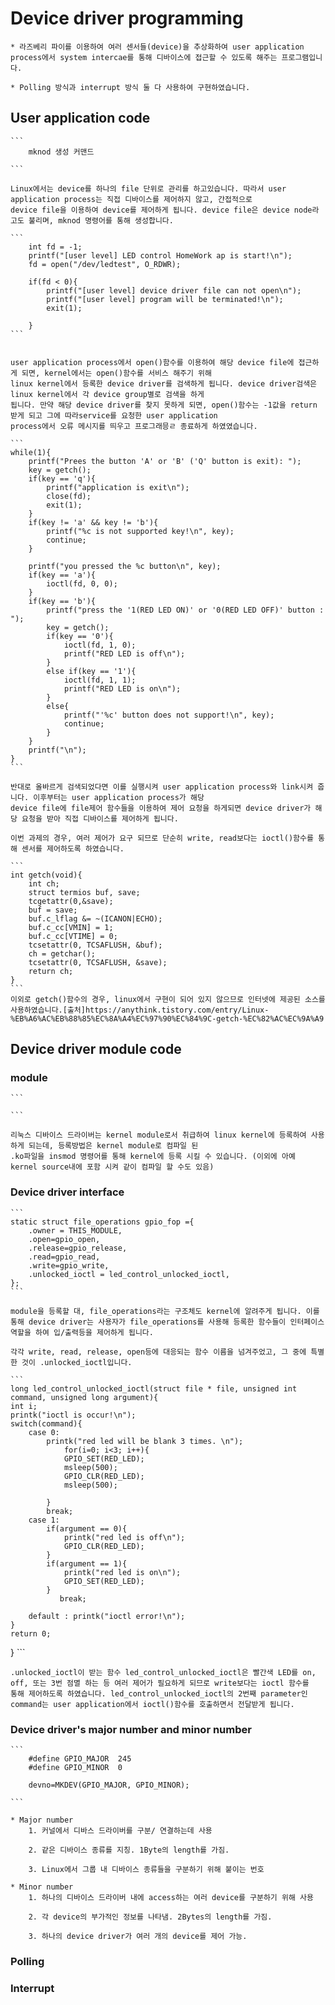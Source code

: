 # Device driver programming

	* 라즈베리 파이를 이용하여 여러 센서들(device)을 추상화하여 user application process에서 system intercae를 통해 디바이스에 접근할 수 있도록 해주는 프로그램입니다.
	
	* Polling 방식과 interrupt 방식 둘 다 사용하여 구현하였습니다.
	
	
## User application code

	```
		mknod 생성 커맨드
	
	```

	Linux에서는 device를 하나의 file 단위로 관리를 하고있습니다. 따라서 user application process는 직접 디바이스를 제어하지 않고, 간접적으로
	device file을 이용하여 device를 제어하게 됩니다. device file은 device node라고도 불리며, mknod 명령어를 통해 생성합니다.
	
	```
		int fd = -1;
		printf("[user level] LED control HomeWork ap is start!\n");
		fd = open("/dev/ledtest", O_RDWR);

		if(fd < 0){
			printf("[user level] device driver file can not open\n");
			printf("[user level] program will be terminated!\n");
			exit(1);
	
		}
	```
	
	
	user application process에서 open()함수를 이용하여 해당 device file에 접근하게 되면, kernel에서는 open()함수를 서비스 해주기 위해
	linux kernel에서 등록한 device driver를 검색하게 됩니다. device driver검색은 linux kernel에서 각 device group별로 검색을 하게
	됩니다. 만약 해당 device driver를 찾지 못하게 되면, open()함수는 -1값을 return 받게 되고 그에 따라service를 요청한 user application 
	process에서 오류 메시지를 띄우고 프로그래믕ㄹ 종료하게 하였였습니다.
	
	```
	while(1){
		printf("Prees the button 'A' or 'B' ('Q' button is exit): ");
		key = getch();
		if(key == 'q'){
			printf("application is exit\n");
			close(fd);
			exit(1);
		}
		if(key != 'a' && key != 'b'){
			printf("%c is not supported key!\n", key);
			continue;
		}
		
		printf("you pressed the %c button\n", key);
		if(key == 'a'){
			ioctl(fd, 0, 0);
		}
		if(key == 'b'){
			printf("press the '1(RED LED ON)' or '0(RED LED OFF)' button : ");
			key = getch();
			if(key == '0'){
				ioctl(fd, 1, 0);
				printf("RED LED is off\n");
			}
			else if(key == '1'){
				ioctl(fd, 1, 1);
				printf("RED LED is on\n");
			}
			else{
				printf("'%c' button does not support!\n", key);
				continue;
			}
		}
		printf("\n");
	}
	```
	
	반대로 올바르게 검색되었다면 이를 실행시켜 user application process와 link시켜 줍니다. 이후부터는 user application process가 해당
	device file에 file제어 함수들을 이용하여 제어 요청을 하게되면 device driver가 해당 요청을 받아 직접 디바이스를 제어하게 됩니다.
	
	이번 과제의 경우, 여러 제어가 요구 되므로 단순히 write, read보다는 ioctl()함수를 통해 센서를 제어하도록 하였습니다.
	
	```
	int getch(void){
		int ch;
		struct termios buf, save;
		tcgetattr(0,&save);
		buf = save;
		buf.c_lflag &= ~(ICANON|ECHO);
		buf.c_cc[VMIN] = 1;
		buf.c_cc[VTIME] = 0;
		tcsetattr(0, TCSAFLUSH, &buf);
		ch = getchar();
		tcsetattr(0, TCSAFLUSH, &save);
		return ch;
	}
	```
	이외로 getch()함수의 경우, linux에서 구현이 되어 있지 않으므로 인터넷에 제공된 소스를 사용하였습니다.[출처]https://anythink.tistory.com/entry/Linux-%EB%A6%AC%EB%88%85%EC%8A%A4%EC%97%90%EC%84%9C-getch-%EC%82%AC%EC%9A%A9

	
## Device driver module code	
	
### module
	
	```
	
	```
	
	리눅스 디바이스 드라이버는 kernel module로서 취급하여 linux kernel에 등록하여 사용하게 되는데, 등록방법은 kernel module로 컴파일 된 
	.ko파일을 insmod 명령어를 통해 kernel에 등록 시킬 수 있습니다. (이외에 아예 kernel source내에 포함 시켜 같이 컴파일 할 수도 있음)
	
### Device driver interface

	```
	static struct file_operations gpio_fop ={
		.owner = THIS_MODULE,
		.open=gpio_open, 
		.release=gpio_release,
		.read=gpio_read,
		.write=gpio_write,
		.unlocked_ioctl = led_control_unlocked_ioctl,	
	};
	```
	
	module을 등록할 대, file_operations라는 구조체도 kernel에 알려주게 됩니다. 이를 통해 device driver는 사용자가 file_operations를 사용해 등록한 함수들이 인터페이스
	역할을 하여 입/출력등을 제어하게 됩니다.
	
	각각 write, read, release, open등에 대응되는 함수 이름을 넘겨주었고, 그 중에 특별한 것이 .unlocked_ioctl입니다.
		
	```
	long led_control_unlocked_ioctl(struct file * file, unsigned int command, unsigned long argument){
	int i;
	printk("ioctl is occur!\n");
	switch(command){
		case 0:
			printk("red led will be blank 3 times. \n");
		       	for(i=0; i<3; i++){
				GPIO_SET(RED_LED);
				msleep(500);
				GPIO_CLR(RED_LED);
				msleep(500);

			}
			break;
		case 1:
			if(argument == 0){
				printk("red led is off\n");
				GPIO_CLR(RED_LED);
			}
			if(argument == 1){
				printk("red led is on\n");
				GPIO_SET(RED_LED);
			}
		       break;
		       
		default : printk("ioctl error!\n");
	}
	return 0;
}
	```
		
	.unlocked_ioctl이 받는 함수 led_control_unlocked_ioctl은 빨간색 LED를 on, off, 또는 3번 점멸 하는 등 여러 제어가 필요하게 되므로 write보다는 ioctl 함수를
	통해 제어하도록 하였습니다. led_control_unlocked_ioctl의 2번째 parameter인 command는 user application에서 ioctl()함수를 호출하면서 전달받게 됩니다.
	
	
	
	
### Device driver's major number and minor number
	
	```
		#define GPIO_MAJOR	245
		#define GPIO_MINOR	0
		
		devno=MKDEV(GPIO_MAJOR, GPIO_MINOR);
		
	```
	
	* Major number
		1. 커널에서 디바스 드라이버를 구분/ 연결하는데 사용
		
		2. 같은 디바이스 종류를 지칭. 1Byte의 length를 가짐.
		
		3. Linux에서 그룹 내 디바이스 종류들을 구분하기 위해 붙이는 번호
		
	* Minor number
		1. 하나의 디바이스 드라이버 내에 access하는 여러 device를 구분하기 위해 사용
		
		2. 각 device의 부가적인 정보를 나타냄. 2Bytes의 length를 가짐.
		
		3. 하나의 device driver가 여러 개의 device를 제어 가능.

### Polling

### Interrupt